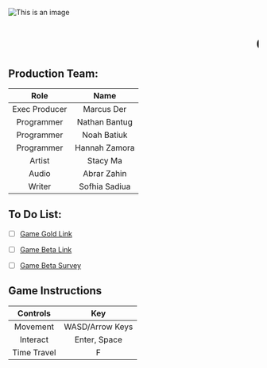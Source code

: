 ![This is an image](https://cdn.discordapp.com/attachments/934209452872192040/955754571718860870/Mental_Wealth.png)

# <marquee>Chronoboros</marquee>

## **Production Team:**

|     Role      |     Name      |
|     :---:     |     :---:     |
| Exec Producer |   Marcus Der  |
|  Programmer   | Nathan Bantug |
|  Programmer   |  Noah Batiuk  |
|  Programmer   | Hannah Zamora |
|    Artist     |   Stacy Ma    |
|    Audio      |  Abrar Zahin  |
|    Writer     | Sofhia Sadiua |

## To Do List:
- [ ] [Game Gold Link](https://marinathan.github.io/Gold/index)

- [ ] [Game Beta Link](https://marinathan.github.io/Beta/index)

- [ ] [Game Beta Survey](https://forms.gle/DcRcu8hny6ZaGoTRA)

## Game Instructions

|    Controls   |          Key          |
|     :---:     |         :---:         |
|   Movement    |     WASD/Arrow Keys   |
|   Interact    |      Enter, Space     |
|  Time Travel  |           F           |
